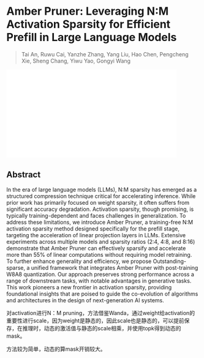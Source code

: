 # Amber Pruner: Leveraging N:M Activation Sparsity for Efficient Prefill in Large Language Models

> Tai An, Ruwu Cai, Yanzhe Zhang, Yang Liu, Hao Chen, Pengcheng Xie, Sheng Chang, Yiwu Yao, Gongyi Wang

![](../../blank.jpg)

## Abstract

In the era of large language models (LLMs), N:M sparsity has emerged as a
structured compression technique critical for accelerating inference. While
prior work has primarily focused on weight sparsity, it often suffers from
significant accuracy degradation. Activation sparsity, though promising, is
typically training-dependent and faces challenges in generalization. To address
these limitations, we introduce Amber Pruner, a training-free N:M activation
sparsity method designed specifically for the prefill stage, targeting the
acceleration of linear projection layers in LLMs. Extensive experiments across
multiple models and sparsity ratios (2:4, 4:8, and 8:16) demonstrate that Amber
Pruner can effectively sparsify and accelerate more than 55% of linear
computations without requiring model retraining. To further enhance generality
and efficiency, we propose Outstanding-sparse, a unified framework that
integrates Amber Pruner with post-training W8A8 quantization. Our approach
preserves strong performance across a range of downstream tasks, with notable
advantages in generative tasks. This work pioneers a new frontier in activation
sparsity, providing foundational insights that are poised to guide the
co-evolution of algorithms and architectures in the design of next-generation
AI systems.

对activation进行N：M pruning，方法借鉴Wanda，通过weight给activation的重要性进行scale，因为weight是静态的，因此scale也是静态的，可以提前保存，在推理时，动态的激活值与静态的scale相乘，并使用topk得到动态的mask。

方法较为简单，动态的算mask开销较大。